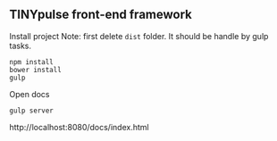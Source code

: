 ## TINYpulse front-end framework

Install project
Note: first delete `dist` folder. It should be handle by gulp tasks.
```
npm install
bower install
gulp
```

Open docs
```
gulp server
```
http://localhost:8080/docs/index.html